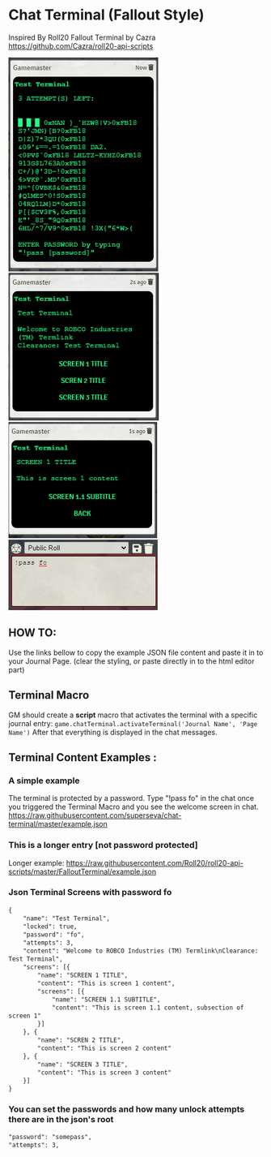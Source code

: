 # Chat Terminal (Fallout Style)

Inspired By Roll20 Fallout Terminal by Cazra
https://github.com/Cazra/roll20-api-scripts

![home screen](https://github.com/superseva/chat-terminal/blob/61029a89f5cf11d08626e425cf617b0f2495edbe/Foundry_Virtual_Tabletop_DkaNcDgmar.png)
![screen 1](https://github.com/superseva/chat-terminal/blob/b3d8fea1c951f39e345912179f0440895cfa2f91/Foundry_Virtual_Tabletop_YImk0kVhPw.png)
![screen 1 . 1](https://github.com/superseva/chat-terminal/blob/37eac60aaa4ee0e56156d2540126fe706afa0fab/Foundry_Virtual_Tabletop_afLCvqxru2.png)
![password example](https://github.com/superseva/chat-terminal/blob/b3d8fea1c951f39e345912179f0440895cfa2f91/Foundry_Virtual_Tabletop_u4yKUq35t6.png)

## HOW TO:
Use the links bellow to copy the example JSON file content and paste it in to your Journal Page. (clear the styling, or paste directly in to the html editor part)

## Terminal Macro
GM should create a **script** macro that activates the terminal with a specific journal entry:
``` game.chatTerminal.activateTerminal('Journal Name', 'Page Name') ```
After that everything is displayed in the chat messages.


## Terminal Content Examples : 

### A simple example
The terminal is protected by a password. Type "!pass fo" in the chat once you triggered the Terminal Macro and you see the welcome screen in chat.
https://raw.githubusercontent.com/superseva/chat-terminal/master/example.json

### This is a longer entry [not password protected]
Longer example: https://raw.githubusercontent.com/Roll20/roll20-api-scripts/master/FalloutTerminal/example.json 


### Json Terminal Screens with password fo
```
{
	"name": "Test Terminal",
	"locked": true,
	"password": "fo",
	"attempts": 3,
	"content": "Welcome to ROBCO Industries (TM) Termlink\nClearance: Test Terminal",
	"screens": [{
		"name": "SCREEN 1 TITLE",
		"content": "This is screen 1 content",
		"screens": [{
			"name": "SCREEN 1.1 SUBTITLE",
			"content": "This is screen 1.1 content, subsection of screen 1"
		}]
	}, {
		"name": "SCREN 2 TITLE",
		"content": "This is screen 2 content"
	}, {
		"name": "SCREEN 3 TITLE",
		"content": "This is screen 3 content"
	}]
}
```

### You can set the passwords and how many unlock attempts there are in the json's root
```
"password": "somepass",
"attempts": 3,
```
